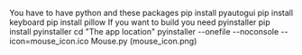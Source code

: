 You have to have python and these packages
pip install pyautogui
pip install keyboard
pip install pillow
If you want to build you need pyinstaller 
pip install pyinstaller
cd "The app location"
pyinstaller --onefile --noconsole --icon=mouse_icon.ico Mouse.py
(mouse_icon.png)
